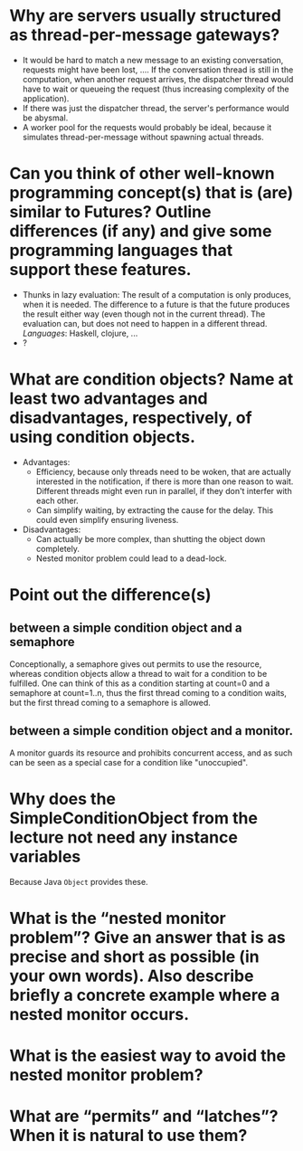 # Why are servers usually structured as thread-per-message gateways?
* It would be hard to match a new message to an existing conversation, requests
  might have been lost, .... If the conversation thread is still in the
  computation, when another request arrives, the dispatcher thread would have to
  wait or queueing the request (thus increasing complexity of the application).
* If there was just the dispatcher thread, the server's performance would be
  abysmal.
* A worker pool for the requests would probably be ideal, because it simulates
  thread-per-message without spawning actual threads.

# Can you think of other well-known programming concept(s) that is (are) similar to Futures? Outline differences (if any) and give some programming languages that support these features.
* Thunks in lazy evaluation: The result of a computation is only produces, when
  it is needed. The difference to a future is that the future produces the
  result either way (even though not in the current thread). The evaluation can,
  but does not need to happen in a different thread. *Languages*: Haskell,
  clojure, ...
* ?
# What are condition objects? Name at least two advantages and disadvantages, respectively, of using condition objects.
* Advantages:
  - Efficiency, because only threads need to be woken, that are actually
    interested in the notification, if there is more than one reason to wait.
    Different threads might even run in parallel, if they don't interfer with
    each other.
  - Can simplify waiting, by extracting the cause for the delay. This could even
    simplify ensuring liveness.
* Disadvantages:
  - Can actually be more complex, than shutting the object down completely.
  - Nested monitor problem could lead to a dead-lock.
# Point out the difference(s)
## between a simple condition object and a semaphore
Conceptionally, a semaphore gives out permits to use the resource, whereas
condition objects allow a thread to wait for a condition to be fulfilled. One
can think of this as a condition starting at count=0 and a semaphore at
count=1..n, thus the first thread coming to a condition waits, but the first
thread coming to a semaphore is allowed.
## between a simple condition object and a monitor.
A monitor guards its resource and prohibits concurrent access, and as such can
be seen as a special case for a condition like "unoccupied".

# Why does the SimpleConditionObject from the lecture not need any instance variables
Because Java `Object` provides these.

# What is the “nested monitor problem”? Give an answer that is as precise and short as possible (in your own words). Also describe briefly a concrete example where a nested monitor occurs.
# What is the easiest way to avoid the nested monitor problem?
# What are “permits” and “latches”? When it is natural to use them?
